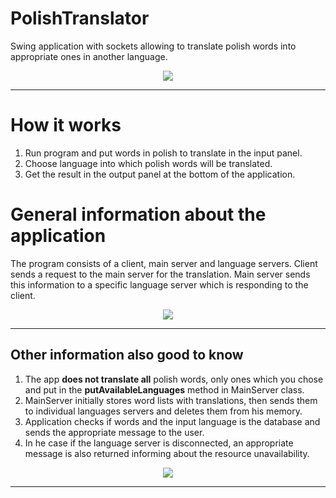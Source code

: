 # PolishTranslator
Swing application with sockets allowing to translate polish words into appropriate ones in another language.

<p align="center">
  <img src=https://user-images.githubusercontent.com/74014874/164570882-4a5478b9-c52a-4a55-985b-f74ff7200eb8.png
   >
</p>

__________________________________________________________________________________________________________________


# How it works

  1. Run program and put words in polish to translate in the input panel.
  2. Choose language into which polish words will be translated.
  3. Get the result in the output panel at the bottom of the application.




# General information about the application
  
  The program consists of a client, main server and language servers. Client sends a request to the main server for the translation. 
  Main server sends this information to a specific language server which is responding to the client.

<p align="center">
  <img src=https://user-images.githubusercontent.com/74014874/164575387-14ee7302-9cf5-4150-a189-88c6f41c98dd.png
   >
</p>


__________________________________________________________________________________________________________________
  
## Other information also good to know  
  
  1. The app **does not translate all** polish words, only ones which you chose and put in the **putAvailableLanguages** method in MainServer class.
  3. MainServer initially stores word lists with translations, then sends them to individual languages servers and deletes them from his memory.
  4. Application checks if words and the input language is the database and sends the appropriate message to the user.
  5. In he case if the language server is disconnected, an appropriate message is also returned informing about the resource unavailability.

<p align="center">
  <img src=https://user-images.githubusercontent.com/74014874/164574378-60070fea-f1f4-4930-953f-6bdb5ba20b28.png
   >
</p>

__________________________________________________________________________________________________________________
